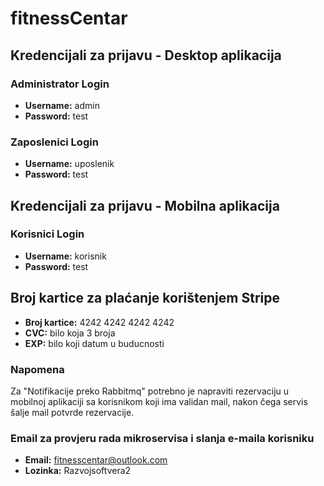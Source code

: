 # fitnessCentar

## Kredencijali za prijavu - Desktop aplikacija

### Administrator Login
- **Username:** admin
- **Password:** test

### Zaposlenici Login
- **Username:** uposlenik
- **Password:** test



## Kredencijali za prijavu - Mobilna aplikacija

### Korisnici Login
- **Username:** korisnik
- **Password:** test


## Broj kartice za plaćanje korištenjem Stripe
- **Broj kartice:** 4242 4242 4242 4242
- **CVC:** bilo koja 3 broja
- **EXP:** bilo koji datum u buducnosti

### Napomena
Za "Notifikacije preko Rabbitmq" potrebno je napraviti rezervaciju u mobilnoj aplikaciji sa korisnikom koji ima validan mail, nakon čega servis šalje mail potvrde rezervacije.

### Email za provjeru rada mikroservisa i slanja e-maila korisniku
- **Email:** fitnesscentar@outlook.com
- **Lozinka:** Razvojsoftvera2
